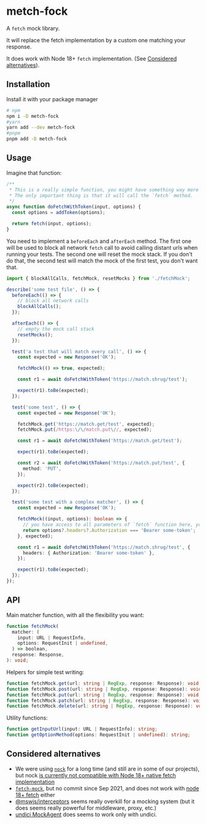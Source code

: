 # metch-fock

A `fetch` mock library.

It will replace the fetch implementation by a custom one matching your response.

It does work with Node 18+ `fetch` implementation. (See [Considered alternatives](#considered-alternatives)).

## Installation

Install it with your package manager

```sh
# npm
npm i -D metch-fock
#yarn
yarn add --dev metch-fock
#pnpm
pnpm add -D metch-fock
```

## Usage

Imagine that function:

```ts
/**
 * This is a really simple function, you might have something way more complicated in your codebase.
 * The only important thing is that it will call the `fetch` method.
 */
async function doFetchWithToken(input, options) {
  const options = addToken(options);

  return fetch(input, options);
}
```

You need to implement a `beforeEach` and `afterEach` method.
The first one will be used to block all network `fetch` call to avoid calling distant urls when running your tests.
The second one will reset the mock stack. If you don't do that, the second test will match the mock of the first test, you don't want that.

```ts
import { blockAllCalls, fetchMock, resetMocks } from './fetchMock';

describe('some test file', () => {
  beforeEach(() => {
    // block all network calls
    blockAllCalls();
  });

  afterEach(() => {
    // empty the mock call stack
    resetMocks();
  });

  test('a test that will match every call', () => {
    const expected = new Response('OK');

    fetchMock(() => true, expected);

    const r1 = await doFetchWithToken('https://match.shrug/test');

    expect(r1).toBe(expected);
  });

  test('some test', () => {
    const expected = new Response('OK');

    fetchMock.get('https://match.get/test', expected);
    fetchMock.put(/https:\/\/match.put\//, expected);

    const r1 = await doFetchWithToken('https://match.get/test');

    expect(r1).toBe(expected);

    const r2 = await doFetchWithToken('https://match.put/test', {
      method: 'PUT',
    });

    expect(r2).toBe(expected);
  });

  test('some test with a complex matcher', () => {
    const expected = new Response('OK');

    fetchMock((input, options): boolean => {
      // you have access to all parameters of `fetch` function here, you can return anything you want
      return options?.headers?.Authorization === 'Bearer some-token';
    }, expected);

    const r1 = await doFetchWithToken('https://match.shrug/test', {
      headers: { Authorization: 'Bearer some-token' },
    });

    expect(r1).toBe(expected);
  });
});
```

## API

Main matcher function, with all the flexibility you want:

```ts
function fetchMock(
  matcher: (
    input: URL | RequestInfo,
    options: RequestInit | undefined,
  ) => boolean,
  response: Response,
): void;
```

Helpers for simple test writing:

```ts
function fetchMock.get(url: string | RegExp, response: Response): void;
function fetchMock.post(url: string | RegExp, response: Response): void;
function fetchMock.put(url: string | RegExp, response: Response): void;
function fetchMock.patch(url: string | RegExp, response: Response): void;
function fetchMock.delete(url: string | RegExp, response: Response): void;
```

Utility functions:

```ts
function getInputUrl(input: URL | RequestInfo): string;
function getOptionMethod(options: RequestInit | undefined): string;
```

## Considered alternatives

- We were using [`nock`](https://github.com/nock/nock) for a long time (and still are in some of our projects), but nock [is currently not compatible with Node 18+ native fetch implementation](https://github.com/nock/nock/issues/2397)
- [`fetch-mock`](https://github.com/wheresrhys/fetch-mock), but no commit since Sep 2021, and does not work with [node 18+ fetch](https://github.com/wheresrhys/fetch-mock/issues/658) either
- [@mswjs/interceptors](https://github.com/mswjs/interceptors) seems really overkill for a mocking system (but it does seems really powerful for middleware, proxy, etc.)
- [undici MockAgent](https://undici.nodejs.org/#/docs/best-practices/mocking-request) does seems to work only with undici.

